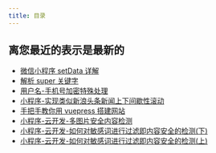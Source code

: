 ```yaml
---
title: 目录
---
```


## 离您最近的表示是最新的

- [微信小程序 setData 详解](../wechat/minprogram/setdata-detail)
- [解析 super 关键字](../fontend/js/resolve-super-keyword)
- [用户名-手机号加密特殊处理](../fontend/js/name-mobile-encrye)
- [小程序-实现类似新浪头条新闻上下间歇性滚动](../wechat/minprogram/new-scroll-up-down)
- [手把手教你用 vuepress 搭建网站](../fontend/tools/vuepress-build-blog)
- [小程序-云开发-多图片安全内容检测](../wechat/cloudev/img-security-check)
- [小程序-云开发-如何对敏感词进行过滤即内容安全的检测(下)](../wechat/cloudev/content-security-part2)
- [小程序-云开发-如何对敏感词进行过滤即内容安全的检测(上)](../wechat/cloudev/content-security-part1)

<div align="right">
  <ShareLink />
</div>
<div align="center">
  <DaShang />
</div>

